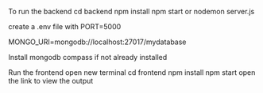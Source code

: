 To run the backend 
cd backend npm install 
npm start or nodemon server.js

create a .env file with 
PORT=5000

MONGO_URI=mongodb://localhost:27017/mydatabase

Install mongodb compass if not already installed

Run the frontend open new terminal 
cd frontend
npm install 
npm start
open the link to view the output
